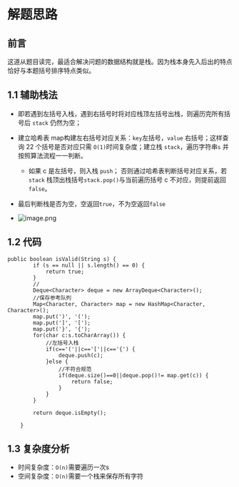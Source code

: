 # 解题思路

## 前言

这道从题目读完，最适合解决问题的数据结构就是栈。因为栈本身先入后出的特点恰好与本题括号排序特点类似。

## 1.1 辅助栈法

* 即若遇到左括号入栈，遇到右括号时将对应栈顶左括号出栈，则遍历完所有括号后 `stack` 仍然为空；
* 建立哈希表 map构建左右括号对应关系：`key`左括号，`value` 右括号；这样查询 22 个括号是否对应只需 `O(1)`时间复杂度；建立栈 `stack`，遍历字符串` s `	并按照算法流程一一判断。
  * 如果 c 是左括号，则入栈 `push`；
    否则通过哈希表判断括号对应关系，若 `stack` 栈顶出栈括号` stack.pop() `与当前遍历括号 c 不对应，则提前返回 `false`。

* 最后判断栈是否为空，空返回`true`，不为空返回`false`
* ![image.png](https://upload-images.jianshu.io/upload_images/2326194-5b8c7501184e0043.png?imageMogr2/auto-orient/strip%7CimageView2/2/w/1240)

## 1.2 代码

```
public boolean isValid(String s) {
		if (s == null || s.length() == 0) {
			return true;
		}
		//
		Deque<Character> deque = new ArrayDeque<Character>();
		//保存参考队列
		Map<Character, Character> map = new HashMap<Character, Character>();
		map.put(')', '(');
		map.put(']', '[');
		map.put('}', '{');
		for(char c:s.toCharArray()) {
			//左括号入栈
			if(c=='('||c=='['||c=='{') {
				deque.push(c);
			}else {
				//不符合规范
				if(deque.size()==0||deque.pop()!= map.get(c)) {
					return false;
				}
			}
		}
		
		return deque.isEmpty();

	}
```



## 1.3 复杂度分析

* 时间复杂度：`O(n)`需要遍历一次s
* 空间复杂度：`O(n)`需要一个栈来保存所有字符